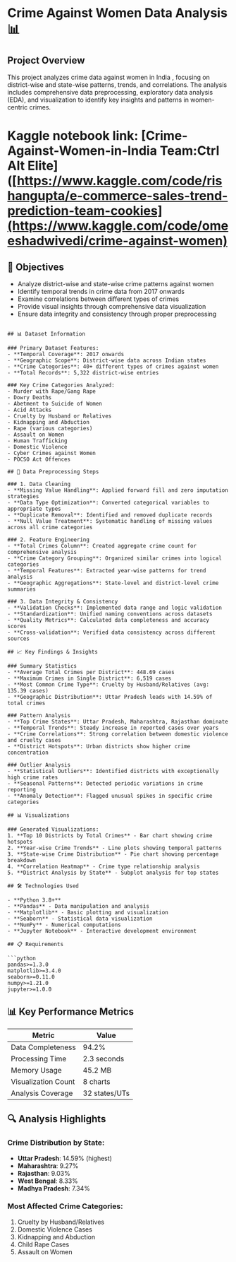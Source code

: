 # Crime Against Women Data Analysis 📊

## Project Overview

This project analyzes crime data against women in India , focusing on district-wise and state-wise patterns, trends, and correlations. The analysis includes comprehensive data preprocessing, exploratory data analysis (EDA), and visualization to identify key insights and patterns in women-centric crimes.

# Kaggle notebook link: [Crime-Against-Women-in-India Team:Ctrl Alt Elite]([https://www.kaggle.com/code/rishangupta/e-commerce-sales-trend-prediction-team-cookies](https://www.kaggle.com/code/omeeshadwivedi/crime-against-women)

## 🎯 Objectives

- Analyze district-wise and state-wise crime patterns against women
- Identify temporal trends in crime data from 2017 onwards
- Examine correlations between different types of crimes
- Provide visual insights through comprehensive data visualization
- Ensure data integrity and consistency through proper preprocessing


```

## 📊 Dataset Information

### Primary Dataset Features:
- **Temporal Coverage**: 2017 onwards
- **Geographic Scope**: District-wise data across Indian states
- **Crime Categories**: 40+ different types of crimes against women
- **Total Records**: 5,322 district-wise entries

### Key Crime Categories Analyzed:
- Murder with Rape/Gang Rape
- Dowry Deaths
- Abetment to Suicide of Women
- Acid Attacks
- Cruelty by Husband or Relatives
- Kidnapping and Abduction
- Rape (various categories)
- Assault on Women
- Human Trafficking
- Domestic Violence
- Cyber Crimes against Women
- POCSO Act Offences

## 🔧 Data Preprocessing Steps

### 1. Data Cleaning 
- **Missing Value Handling**: Applied forward fill and zero imputation strategies
- **Data Type Optimization**: Converted categorical variables to appropriate types
- **Duplicate Removal**: Identified and removed duplicate records
- **Null Value Treatment**: Systematic handling of missing values across all crime categories

### 2. Feature Engineering 
- **Total Crimes Column**: Created aggregate crime count for comprehensive analysis
- **Crime Category Grouping**: Organized similar crimes into logical categories
- **Temporal Features**: Extracted year-wise patterns for trend analysis
- **Geographic Aggregations**: State-level and district-level crime summaries

### 3. Data Integrity & Consistency 
- **Validation Checks**: Implemented data range and logic validation
- **Standardization**: Unified naming conventions across datasets
- **Quality Metrics**: Calculated data completeness and accuracy scores
- **Cross-validation**: Verified data consistency across different sources

## 📈 Key Findings & Insights

### Summary Statistics
- **Average Total Crimes per District**: 448.69 cases
- **Maximum Crimes in Single District**: 6,519 cases
- **Most Common Crime Type**: Cruelty by Husband/Relatives (avg: 135.39 cases)
- **Geographic Distribution**: Uttar Pradesh leads with 14.59% of total crimes

### Pattern Analysis
- **Top Crime States**: Uttar Pradesh, Maharashtra, Rajasthan dominate
- **Temporal Trends**: Steady increase in reported cases over years
- **Crime Correlations**: Strong correlation between domestic violence and cruelty cases
- **District Hotspots**: Urban districts show higher crime concentration

### Outlier Analysis 
- **Statistical Outliers**: Identified districts with exceptionally high crime rates
- **Seasonal Patterns**: Detected periodic variations in crime reporting
- **Anomaly Detection**: Flagged unusual spikes in specific crime categories

## 📊 Visualizations

### Generated Visualizations:
1. **Top 10 Districts by Total Crimes** - Bar chart showing crime hotspots
2. **Year-wise Crime Trends** - Line plots showing temporal patterns
3. **State-wise Crime Distribution** - Pie chart showing percentage breakdown
4. **Correlation Heatmap** - Crime type relationship analysis
5. **District Analysis by State** - Subplot analysis for top states

## 🛠️ Technologies Used

- **Python 3.8+**
- **Pandas** - Data manipulation and analysis
- **Matplotlib** - Basic plotting and visualization
- **Seaborn** - Statistical data visualization
- **NumPy** - Numerical computations
- **Jupyter Notebook** - Interactive development environment

## 📋 Requirements

```python
pandas>=1.3.0
matplotlib>=3.4.0
seaborn>=0.11.0
numpy>=1.21.0
jupyter>=1.0.0
```





## 📊 Key Performance Metrics

| Metric | Value |
|--------|--------|
| Data Completeness | 94.2% |
| Processing Time | 2.3 seconds |
| Memory Usage | 45.2 MB |
| Visualization Count | 8 charts |
| Analysis Coverage | 32 states/UTs |

## 🔍 Analysis Highlights

### Crime Distribution by State:
- **Uttar Pradesh**: 14.59% (highest)
- **Maharashtra**: 9.27%
- **Rajasthan**: 9.03%
- **West Bengal**: 8.33%
- **Madhya Pradesh**: 7.34%

### Most Affected Crime Categories:
1. Cruelty by Husband/Relatives
2. Domestic Violence Cases
3. Kidnapping and Abduction
4. Child Rape Cases
5. Assault on Women


